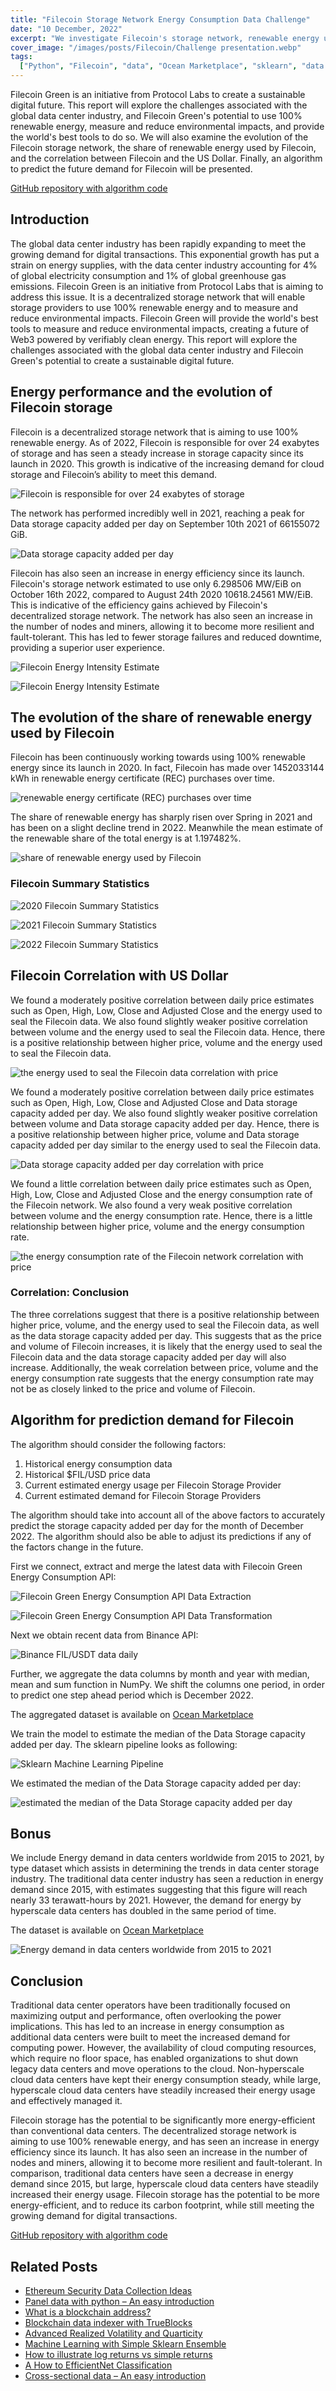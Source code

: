 ```yaml
---
title: "Filecoin Storage Network Energy Consumption Data Challenge"
date: "10 December, 2022"
excerpt: "We investigate Filecoin's storage network, renewable energy use, and USD/Filecoin correlation, plus a prediction algorithm for future Filecoin demand."
cover_image: "/images/posts/Filecoin/Challenge presentation.webp"
tags:
  ["Python", "Filecoin", "data", "Ocean Marketplace", "sklearn", "data science"]
---
```


Filecoin Green is an initiative from Protocol Labs to create a sustainable digital future. This report will explore the challenges associated with the global data center industry, and Filecoin Green's potential to use 100% renewable energy, measure and reduce environmental impacts, and provide the world's best tools to do so. We will also examine the evolution of the Filecoin storage network, the share of renewable energy used by Filecoin, and the correlation between Filecoin and the US Dollar. Finally, an algorithm to predict the future demand for Filecoin will be presented.

[GitHub repository with algorithm code](https://github.com/Pfed-prog/Filecoin-Challenge)

## Introduction

The global data center industry has been rapidly expanding to meet the growing demand for digital transactions. This exponential growth has put a strain on energy supplies, with the data center industry accounting for 4% of global electricity consumption and 1% of global greenhouse gas emissions. Filecoin Green is an initiative from Protocol Labs that is aiming to address this issue. It is a decentralized storage network that will enable storage providers to use 100% renewable energy and to measure and reduce environmental impacts. Filecoin Green will provide the world's best tools to measure and reduce environmental impacts, creating a future of Web3 powered by verifiably clean energy. This report will explore the challenges associated with the global data center industry and Filecoin Green's potential to create a sustainable digital future.

## Energy performance and the evolution of Filecoin storage

Filecoin is a decentralized storage network that is aiming to use 100% renewable energy.
As of 2022, Filecoin is responsible for over 24 exabytes of storage and has seen a steady increase in storage capacity since its launch in 2020. This growth is indicative of the increasing demand for cloud storage and Filecoin’s ability to meet this demand.

![Filecoin is responsible for over 24 exabytes of storage](/images/posts/Filecoin/1.webp)

The network has performed incredibly well in 2021, reaching a peak for Data storage capacity added per day on September 10th 2021 of 66155072 GiB.

![Data storage capacity added per day](/images/posts/Filecoin/2.webp)

Filecoin has also seen an increase in energy efficiency since its launch. Filecoin's storage network estimated to use only 6.298506 MW/EiB on October 16th 2022, compared to August 24th 2020 10618.24561 MW/EiB. This is indicative of the efficiency gains achieved by Filecoin's decentralized storage network.
The network has also seen an increase in the number of nodes and miners, allowing it to become more resilient and fault-tolerant. This has led to fewer storage failures and reduced downtime, providing a superior user experience.

![Filecoin Energy Intensity Estimate](/images/posts/Filecoin/3.webp)

![Filecoin Energy Intensity Estimate](/images/posts/Filecoin/4.webp)

## The evolution of the share of renewable energy used by Filecoin

Filecoin has been continuously working towards using 100% renewable energy since its launch in 2020. In fact, Filecoin has made over 1452033144 kWh in renewable energy certificate (REC) purchases over time.

![renewable energy certificate (REC) purchases over time](/images/posts/Filecoin/5.webp)

The share of renewable energy has sharply risen over Spring in 2021 and has been on a slight decline trend in 2022. Meanwhile the mean estimate of the renewable share of the total energy is at 1.197482%.

![share of renewable energy used by Filecoin](/images/posts/Filecoin/6.webp)

### Filecoin Summary Statistics

![2020 Filecoin Summary Statistics](/images/posts/Filecoin/7.webp)

![2021 Filecoin Summary Statistics](/images/posts/Filecoin/8.webp)

![2022 Filecoin Summary Statistics](/images/posts/Filecoin/9.webp)

## Filecoin Correlation with US Dollar

We found a moderately positive correlation between daily price estimates such as Open, High, Low, Close and Adjusted Close and the energy used to seal the Filecoin data. We also found slightly weaker positive correlation between volume and the energy used to seal the Filecoin data. Hence, there is a positive relationship between higher price, volume and the energy used to seal the Filecoin data.

![the energy used to seal the Filecoin data correlation with price](/images/posts/Filecoin/10.webp)

We found a moderately positive correlation between daily price estimates such as Open, High, Low, Close and Adjusted Close and Data storage capacity added per day. We also found slightly weaker positive correlation between volume and Data storage capacity added per day. Hence, there is a positive relationship between higher price, volume and Data storage capacity added per day similar to the energy used to seal the Filecoin data.

![Data storage capacity added per day correlation with price](/images/posts/Filecoin/11.webp)

We found a little correlation between daily price estimates such as Open, High, Low, Close and Adjusted Close and the energy consumption rate of the Filecoin network. We also found a very weak positive correlation between volume and the energy consumption rate. Hence, there is a little relationship between higher price, volume and the energy consumption rate.

![the energy consumption rate of the Filecoin network correlation with price](/images/posts/Filecoin/12.webp)

### Correlation: Conclusion

The three correlations suggest that there is a positive relationship between higher price, volume, and the energy used to seal the Filecoin data, as well as the data storage capacity added per day. This suggests that as the price and volume of Filecoin increases, it is likely that the energy used to seal the Filecoin data and the data storage capacity added per day will also increase. Additionally, the weak correlation between price, volume and the energy consumption rate suggests that the energy consumption rate may not be as closely linked to the price and volume of Filecoin.

## Algorithm for prediction demand for Filecoin

The algorithm should consider the following factors:

1. Historical energy consumption data
2. Historical $FIL/USD price data
3. Current estimated energy usage per Filecoin Storage Provider
4. Current estimated demand for Filecoin Storage Providers

The algorithm should take into account all of the above factors to accurately predict the storage capacity added per day for the month of December 2022. The algorithm should also be able to adjust its predictions if any of the factors change in the future.

First we connect, extract and merge the latest data with Filecoin Green Energy Consumption API:

![Filecoin Green Energy Consumption API Data Extraction](/images/posts/Filecoin/13.webp)

![Filecoin Green Energy Consumption API Data Transformation](/images/posts/Filecoin/14.webp)

Next we obtain recent data from Binance API:

![Binance FIL/USDT data daily](/images/posts/Filecoin/15.webp)

Further, we aggregate the data columns by month and year with median, mean and sum function in NumPy. We shift the columns one period, in order to predict one step ahead period which is December 2022.

The aggregated dataset is available on [Ocean Marketplace](https://market.oceanprotocol.com/asset/did:op:557997940dedae59b0b3c072fe08d1405ba8a77bdf11600c21e20f72131e0aa3)

We train the model to estimate the median of the Data Storage capacity added per day. The sklearn pipeline looks as following:

![Sklearn Machine Learning Pipeline](/images/posts/Filecoin/16.webp)

We estimated the median of the Data Storage capacity added per day:

![estimated the median of the Data Storage capacity added per day](/images/posts/Filecoin/17.webp)

## Bonus

We include Energy demand in data centers worldwide from 2015 to 2021, by type dataset which assists in determining the trends in data center storage industry.
The traditional data center industry has seen a reduction in energy demand since 2015, with estimates suggesting that this figure will reach nearly 33 terawatt-hours by 2021. However, the demand for energy by hyperscale data centers has doubled in the same period of time.

The dataset is available on [Ocean Marketplace](https://market.oceanprotocol.com/asset/did:op:e25a4d0341637e9bb6269aea05bb7bb03c14b3c73836faedc1b5328dd4eb77f1)

![Energy demand in data centers worldwide from 2015 to 2021](/images/posts/Filecoin/18.webp)

## Conclusion

Traditional data center operators have been traditionally focused on maximizing output and performance, often overlooking the power implications. This has led to an increase in energy consumption as additional data centers were built to meet the increased demand for computing power. However, the availability of cloud computing resources, which require no floor space, has enabled organizations to shut down legacy data centers and move operations to the cloud. Non-hyperscale cloud data centers have kept their energy consumption steady, while large, hyperscale cloud data centers have steadily increased their energy usage and effectively managed it.

Filecoin storage has the potential to be significantly more energy-efficient than conventional data centers. The decentralized storage network is aiming to use 100% renewable energy, and has seen an increase in energy efficiency since its launch. It has also seen an increase in the number of nodes and miners, allowing it to become more resilient and fault-tolerant. In comparison, traditional data centers have seen a decrease in energy demand since 2015, but large, hyperscale cloud data centers have steadily increased their energy usage. Filecoin storage has the potential to be more energy-efficient, and to reduce its carbon footprint, while still meeting the growing demand for digital transactions.

[GitHub repository with algorithm code](https://github.com/Pfed-prog/Filecoin-Challenge)

## Related Posts

- [Ethereum Security Data Collection Ideas](https://dspyt.com/data_collection_ideas)
- [Panel data with python – An easy introduction](https://dspyt.com/panel-data-econometrics-an-introduction-with-an-example-in-python)
- [What is a blockchain address?](https://dspyt.com/what-is-blockchain-address)
- [Blockchain data indexer with TrueBlocks](https://dspyt.com/blockchain-data-indexer-with-trueblocks)
- [Advanced Realized Volatility and Quarticity](https://dspyt.com/advanced-realized-volatility-and-quarticity)
- [Machine Learning with Simple Sklearn Ensemble](https://dspyt.com/machine-learning-simple-sklearn-ensemble)
- [How to illustrate log returns vs simple returns](https://dspyt.com/simple-returns-log-return-and-volatility-simple-introduction)
- [A How to EfficientNet Classification](https://dspyt.com/efficientnet-classification)
- [Cross-sectional data – An easy introduction](https://dspyt.com/cross-sectional-data-an-easy-introduction)

